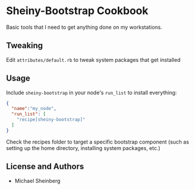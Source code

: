Sheiny-Bootstrap Cookbook
=========================
Basic tools that I need to get anything done on my workstations.

Tweaking
------------
Edit `attributes/default.rb` to tweak system packages that get installed

Usage
-----

Include `sheiny-bootstrap` in your node's `run_list` to install everything:

```json
{
  "name":"my_node",
  "run_list": [
    "recipe[sheiny-bootstrap]"
  ]
}
```

Check the recipes folder to target a specific bootstrap component (such as
setting up the home directory, installing system packages, etc.)


License and Authors
-------------------
* Michael Sheinberg 
